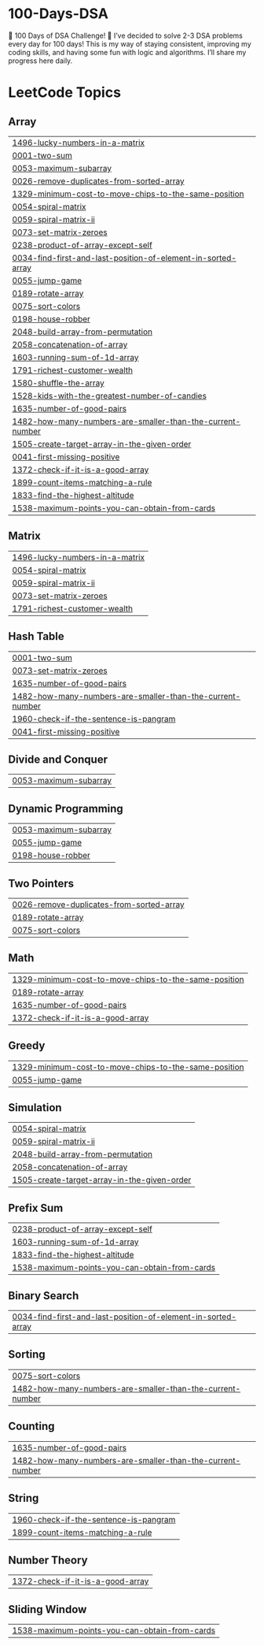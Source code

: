# 100-Days-DSA
🎯 100 Days of DSA Challenge! 🎯 I’ve decided to solve 2-3 DSA problems every day for 100 days! This is my way of staying consistent, improving my coding skills, and having some fun with logic and algorithms.  I’ll share my progress here daily.

<!---LeetCode Topics Start-->
# LeetCode Topics
## Array
|  |
| ------- |
| [1496-lucky-numbers-in-a-matrix](https://github.com/Maheshdolly/100-Days-DSA/tree/master/1496-lucky-numbers-in-a-matrix) |
| [0001-two-sum](https://github.com/Maheshdolly/100-Days-DSA/tree/master/0001-two-sum) |
| [0053-maximum-subarray](https://github.com/Maheshdolly/100-Days-DSA/tree/master/0053-maximum-subarray) |
| [0026-remove-duplicates-from-sorted-array](https://github.com/Maheshdolly/100-Days-DSA/tree/master/0026-remove-duplicates-from-sorted-array) |
| [1329-minimum-cost-to-move-chips-to-the-same-position](https://github.com/Maheshdolly/100-Days-DSA/tree/master/1329-minimum-cost-to-move-chips-to-the-same-position) |
| [0054-spiral-matrix](https://github.com/Maheshdolly/100-Days-DSA/tree/master/0054-spiral-matrix) |
| [0059-spiral-matrix-ii](https://github.com/Maheshdolly/100-Days-DSA/tree/master/0059-spiral-matrix-ii) |
| [0073-set-matrix-zeroes](https://github.com/Maheshdolly/100-Days-DSA/tree/master/0073-set-matrix-zeroes) |
| [0238-product-of-array-except-self](https://github.com/Maheshdolly/100-Days-DSA/tree/master/0238-product-of-array-except-self) |
| [0034-find-first-and-last-position-of-element-in-sorted-array](https://github.com/Maheshdolly/100-Days-DSA/tree/master/0034-find-first-and-last-position-of-element-in-sorted-array) |
| [0055-jump-game](https://github.com/Maheshdolly/100-Days-DSA/tree/master/0055-jump-game) |
| [0189-rotate-array](https://github.com/Maheshdolly/100-Days-DSA/tree/master/0189-rotate-array) |
| [0075-sort-colors](https://github.com/Maheshdolly/100-Days-DSA/tree/master/0075-sort-colors) |
| [0198-house-robber](https://github.com/Maheshdolly/100-Days-DSA/tree/master/0198-house-robber) |
| [2048-build-array-from-permutation](https://github.com/Maheshdolly/100-Days-DSA/tree/master/2048-build-array-from-permutation) |
| [2058-concatenation-of-array](https://github.com/Maheshdolly/100-Days-DSA/tree/master/2058-concatenation-of-array) |
| [1603-running-sum-of-1d-array](https://github.com/Maheshdolly/100-Days-DSA/tree/master/1603-running-sum-of-1d-array) |
| [1791-richest-customer-wealth](https://github.com/Maheshdolly/100-Days-DSA/tree/master/1791-richest-customer-wealth) |
| [1580-shuffle-the-array](https://github.com/Maheshdolly/100-Days-DSA/tree/master/1580-shuffle-the-array) |
| [1528-kids-with-the-greatest-number-of-candies](https://github.com/Maheshdolly/100-Days-DSA/tree/master/1528-kids-with-the-greatest-number-of-candies) |
| [1635-number-of-good-pairs](https://github.com/Maheshdolly/100-Days-DSA/tree/master/1635-number-of-good-pairs) |
| [1482-how-many-numbers-are-smaller-than-the-current-number](https://github.com/Maheshdolly/100-Days-DSA/tree/master/1482-how-many-numbers-are-smaller-than-the-current-number) |
| [1505-create-target-array-in-the-given-order](https://github.com/Maheshdolly/100-Days-DSA/tree/master/1505-create-target-array-in-the-given-order) |
| [0041-first-missing-positive](https://github.com/Maheshdolly/100-Days-DSA/tree/master/0041-first-missing-positive) |
| [1372-check-if-it-is-a-good-array](https://github.com/Maheshdolly/100-Days-DSA/tree/master/1372-check-if-it-is-a-good-array) |
| [1899-count-items-matching-a-rule](https://github.com/Maheshdolly/100-Days-DSA/tree/master/1899-count-items-matching-a-rule) |
| [1833-find-the-highest-altitude](https://github.com/Maheshdolly/100-Days-DSA/tree/master/1833-find-the-highest-altitude) |
| [1538-maximum-points-you-can-obtain-from-cards](https://github.com/Maheshdolly/100-Days-DSA/tree/master/1538-maximum-points-you-can-obtain-from-cards) |
## Matrix
|  |
| ------- |
| [1496-lucky-numbers-in-a-matrix](https://github.com/Maheshdolly/100-Days-DSA/tree/master/1496-lucky-numbers-in-a-matrix) |
| [0054-spiral-matrix](https://github.com/Maheshdolly/100-Days-DSA/tree/master/0054-spiral-matrix) |
| [0059-spiral-matrix-ii](https://github.com/Maheshdolly/100-Days-DSA/tree/master/0059-spiral-matrix-ii) |
| [0073-set-matrix-zeroes](https://github.com/Maheshdolly/100-Days-DSA/tree/master/0073-set-matrix-zeroes) |
| [1791-richest-customer-wealth](https://github.com/Maheshdolly/100-Days-DSA/tree/master/1791-richest-customer-wealth) |
## Hash Table
|  |
| ------- |
| [0001-two-sum](https://github.com/Maheshdolly/100-Days-DSA/tree/master/0001-two-sum) |
| [0073-set-matrix-zeroes](https://github.com/Maheshdolly/100-Days-DSA/tree/master/0073-set-matrix-zeroes) |
| [1635-number-of-good-pairs](https://github.com/Maheshdolly/100-Days-DSA/tree/master/1635-number-of-good-pairs) |
| [1482-how-many-numbers-are-smaller-than-the-current-number](https://github.com/Maheshdolly/100-Days-DSA/tree/master/1482-how-many-numbers-are-smaller-than-the-current-number) |
| [1960-check-if-the-sentence-is-pangram](https://github.com/Maheshdolly/100-Days-DSA/tree/master/1960-check-if-the-sentence-is-pangram) |
| [0041-first-missing-positive](https://github.com/Maheshdolly/100-Days-DSA/tree/master/0041-first-missing-positive) |
## Divide and Conquer
|  |
| ------- |
| [0053-maximum-subarray](https://github.com/Maheshdolly/100-Days-DSA/tree/master/0053-maximum-subarray) |
## Dynamic Programming
|  |
| ------- |
| [0053-maximum-subarray](https://github.com/Maheshdolly/100-Days-DSA/tree/master/0053-maximum-subarray) |
| [0055-jump-game](https://github.com/Maheshdolly/100-Days-DSA/tree/master/0055-jump-game) |
| [0198-house-robber](https://github.com/Maheshdolly/100-Days-DSA/tree/master/0198-house-robber) |
## Two Pointers
|  |
| ------- |
| [0026-remove-duplicates-from-sorted-array](https://github.com/Maheshdolly/100-Days-DSA/tree/master/0026-remove-duplicates-from-sorted-array) |
| [0189-rotate-array](https://github.com/Maheshdolly/100-Days-DSA/tree/master/0189-rotate-array) |
| [0075-sort-colors](https://github.com/Maheshdolly/100-Days-DSA/tree/master/0075-sort-colors) |
## Math
|  |
| ------- |
| [1329-minimum-cost-to-move-chips-to-the-same-position](https://github.com/Maheshdolly/100-Days-DSA/tree/master/1329-minimum-cost-to-move-chips-to-the-same-position) |
| [0189-rotate-array](https://github.com/Maheshdolly/100-Days-DSA/tree/master/0189-rotate-array) |
| [1635-number-of-good-pairs](https://github.com/Maheshdolly/100-Days-DSA/tree/master/1635-number-of-good-pairs) |
| [1372-check-if-it-is-a-good-array](https://github.com/Maheshdolly/100-Days-DSA/tree/master/1372-check-if-it-is-a-good-array) |
## Greedy
|  |
| ------- |
| [1329-minimum-cost-to-move-chips-to-the-same-position](https://github.com/Maheshdolly/100-Days-DSA/tree/master/1329-minimum-cost-to-move-chips-to-the-same-position) |
| [0055-jump-game](https://github.com/Maheshdolly/100-Days-DSA/tree/master/0055-jump-game) |
## Simulation
|  |
| ------- |
| [0054-spiral-matrix](https://github.com/Maheshdolly/100-Days-DSA/tree/master/0054-spiral-matrix) |
| [0059-spiral-matrix-ii](https://github.com/Maheshdolly/100-Days-DSA/tree/master/0059-spiral-matrix-ii) |
| [2048-build-array-from-permutation](https://github.com/Maheshdolly/100-Days-DSA/tree/master/2048-build-array-from-permutation) |
| [2058-concatenation-of-array](https://github.com/Maheshdolly/100-Days-DSA/tree/master/2058-concatenation-of-array) |
| [1505-create-target-array-in-the-given-order](https://github.com/Maheshdolly/100-Days-DSA/tree/master/1505-create-target-array-in-the-given-order) |
## Prefix Sum
|  |
| ------- |
| [0238-product-of-array-except-self](https://github.com/Maheshdolly/100-Days-DSA/tree/master/0238-product-of-array-except-self) |
| [1603-running-sum-of-1d-array](https://github.com/Maheshdolly/100-Days-DSA/tree/master/1603-running-sum-of-1d-array) |
| [1833-find-the-highest-altitude](https://github.com/Maheshdolly/100-Days-DSA/tree/master/1833-find-the-highest-altitude) |
| [1538-maximum-points-you-can-obtain-from-cards](https://github.com/Maheshdolly/100-Days-DSA/tree/master/1538-maximum-points-you-can-obtain-from-cards) |
## Binary Search
|  |
| ------- |
| [0034-find-first-and-last-position-of-element-in-sorted-array](https://github.com/Maheshdolly/100-Days-DSA/tree/master/0034-find-first-and-last-position-of-element-in-sorted-array) |
## Sorting
|  |
| ------- |
| [0075-sort-colors](https://github.com/Maheshdolly/100-Days-DSA/tree/master/0075-sort-colors) |
| [1482-how-many-numbers-are-smaller-than-the-current-number](https://github.com/Maheshdolly/100-Days-DSA/tree/master/1482-how-many-numbers-are-smaller-than-the-current-number) |
## Counting
|  |
| ------- |
| [1635-number-of-good-pairs](https://github.com/Maheshdolly/100-Days-DSA/tree/master/1635-number-of-good-pairs) |
| [1482-how-many-numbers-are-smaller-than-the-current-number](https://github.com/Maheshdolly/100-Days-DSA/tree/master/1482-how-many-numbers-are-smaller-than-the-current-number) |
## String
|  |
| ------- |
| [1960-check-if-the-sentence-is-pangram](https://github.com/Maheshdolly/100-Days-DSA/tree/master/1960-check-if-the-sentence-is-pangram) |
| [1899-count-items-matching-a-rule](https://github.com/Maheshdolly/100-Days-DSA/tree/master/1899-count-items-matching-a-rule) |
## Number Theory
|  |
| ------- |
| [1372-check-if-it-is-a-good-array](https://github.com/Maheshdolly/100-Days-DSA/tree/master/1372-check-if-it-is-a-good-array) |
## Sliding Window
|  |
| ------- |
| [1538-maximum-points-you-can-obtain-from-cards](https://github.com/Maheshdolly/100-Days-DSA/tree/master/1538-maximum-points-you-can-obtain-from-cards) |
<!---LeetCode Topics End-->
